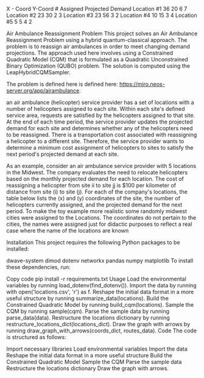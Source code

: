  X - Coord Y-Coord # Assigned Projected Demand Location #1 36 20 6 7 Location #2 23 30 2 3 Location #3 23 56 3 2 Location #4 10 15 3 4 Location #5 5 5 4 2 



Air Ambulance Reassignment Problem
This project solves an Air Ambulance Reassignment Problem using a hybrid quantum-classical approach. The problem is to reassign air ambulances in order to meet changing demand projections. The approach used here involves using a Constrained Quadratic Model (CQM) that is formulated as a Quadratic Unconstrained Binary Optimization (QUBO) problem. The solution is computed using the LeapHybridCQMSampler.

The problem is defined here is defined here: https://miro.neos-server.org/app/airambulance.

an air ambulance (helicopter) service provider has a set of locations with a number of helicopters assigned to each site. Within each site's defined service area, requests are satisfied by the helicopters assigned to that site. At the end of each time period, the service provider updates the projected demand for each site and determines whether any of the helicopters need to be reassigned. There is a transportation cost associated with reassigning a helicopter to a different site. Therefore, the service provider wants to determine a minimum cost assignment of helicopters to sites to satisfy the next period's projected demand at each site. 

As an example, consider an air ambulance service provider with 5 locations in the Midwest. The company evaluates the need to relocate helicopters based on the monthly projected demand for each location. The cost of reassigning a helicopter from site ii to site jj is $100 per kilometer of distance from site (i) to site (j). For each of the company's locations, the table below lists the (x) and (y) coordinates of the site, the number of helicopters currently assigned, and the projected demand for the next period. To make the toy example more realistic some randomly midwest cities were assigned to the Locations. The coordinates do not pertain to the cities, the names were assigned just for didactic purposes to reflect a real case where the name of the locations are known

Installation
This project requires the following Python packages to be installed:

dwave-system
dimod
dotenv
networkx
pandas
numpy
matplotlib
To install these dependencies, run:

Copy code
pip install -r requirements.txt
Usage
Load the environmental variables by running load_dotenv(find_dotenv()).
Import the data by running with open('locations.csv', 'r') as f.
Reshape the initial data format in a more useful structure by running summarize_data(locations).
Build the Constrained Quadratic Model by running build_cqm(locations).
Sample the CQM by running sample(cqm).
Parse the sample data by running parse_data(data).
Restructure the locations dictionary by running restructure_locations_dict(locations_dict).
Draw the graph with arrows by running draw_graph_with_arrows(coords_dict, routes_data).
Code
The code is structured as follows:

Import necessary libraries
Load environmental variables
Import the data
Reshape the initial data format in a more useful structure
Build the Constrained Quadratic Model
Sample the CQM
Parse the sample data
Restructure the locations dictionary
Draw the graph with arrows.



